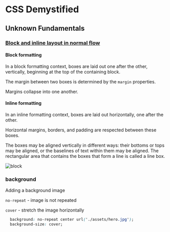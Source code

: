 # CSS Demystified
## Unknown Fundamentals

### [Block and inline layout in normal flow](https://developer.mozilla.org/en-US/docs/Web/CSS/CSS_Flow_Layout/Block_and_Inline_Layout_in_Normal_Flow)

#### Block formatting
In a block formatting context, boxes are laid out one after the other, vertically, beginning at the top of the containing block.

The margin between two boxes is determined by the `margin` properties.

Margins collapse into one another.

#### Inline formatting
In an inline formatting context, boxes are laid out horizontally, one after the other.

Horizontal margins, borders, and padding are respected between these boxes.

The boxes may be aligned vertically in different ways: their bottoms or tops may be aligned, or the baselines of text within them may be aligned. The rectangular area that contains the boxes that form a line is called a line box.

![block](https://user-images.githubusercontent.com/25591390/101989629-93119d00-3c99-11eb-9f09-197b133f5019.png)

### background
Adding a background image

`no-repeat` - image is not repeated

`cover` - stretch the image horizontally
```css
  background: no-repeat center url('./assets/hero.jpg');
  background-size: cover;
```